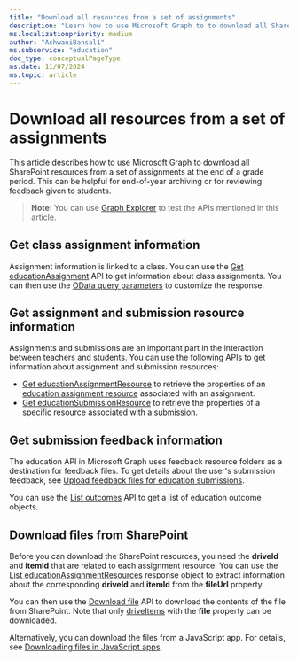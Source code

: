```yaml
---
title: "Download all resources from a set of assignments"
description: "Learn how to use Microsoft Graph to to download all SharePoint resources from a set of assignments."
ms.localizationpriority: medium
author: "AshwaniBansal1"
ms.subservice: "education"
doc_type: conceptualPageType
ms.date: 11/07/2024
ms.topic: article
---
```


# Download all resources from a set of assignments

This article describes how to use Microsoft Graph to download all SharePoint resources from a set of assignments at the end of a grade period. This can be helpful for end-of-year archiving or for reviewing feedback given to students.

> **Note:** You can use [Graph Explorer](https://developer.microsoft.com/graph/graph-explorer) to test the APIs mentioned in this article.

## Get class assignment information

Assignment information is linked to a class. You can use the [Get educationAssignment](/graph/api/educationassignment-get) API to get information about class assignments. You can then use the [OData query parameters](/graph/query-parameters) to customize the response.

## Get assignment and submission resource information

Assignments and submissions are an important part in the interaction between teachers and students. You can use the following APIs to get information about assignment and submission resources:

- [Get educationAssignmentResource](/graph/api/educationassignmentresource-get) to retrieve the properties of an [education assignment resource](/graph/api/resources/educationassignmentresource) associated with an assignment.
- [Get educationSubmissionResource](/graph/api/educationsubmissionresource-get) to retrieve the properties of a specific resource associated with a [submission](/graph/api/resources/educationsubmissionresource).

## Get submission feedback information

The education API in Microsoft Graph uses feedback resource folders as a destination for feedback files. To get details about the user's submission feedback, see [Upload feedback files for education submissions](/graph/education-upload-feedback-resource-overview).

You can use the [List outcomes](/graph/api/educationsubmission-list-outcomes) API to get a list of education outcome objects.

## Download files from SharePoint

Before you can download the SharePoint resources, you need the **driveId** and **itemId** that are related to each assignment resource. You can use the [List educationAssignmentResources](/graph/api/educationassignment-list-resources) response object to extract information about the corresponding **driveId** and **itemId** from the **fileUrl** property.

You can then use the [Download file](/graph/api/driveitem-get-content) API to download the contents of the file from SharePoint. Note that only [driveItems](/graph/api/resources/driveitem) with the **file** property can be downloaded.

Alternatively, you can download the files from a JavaScript app. For details, see [Downloading files in JavaScript apps](/graph/api/driveitem-get-content#downloading-files-in-javascript-apps).
